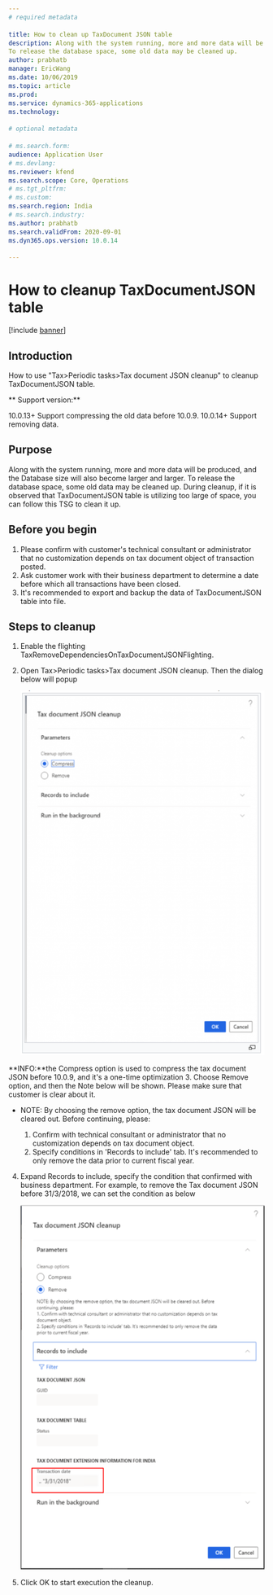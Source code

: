```yaml
---
# required metadata

title: How to clean up TaxDocument JSON table 
description: Along with the system running, more and more data will be produced, and the Database size will also become larger and larger. 
To release the database space, some old data may be cleaned up.
author: prabhatb
manager: EricWang
ms.date: 10/06/2019
ms.topic: article
ms.prod: 
ms.service: dynamics-365-applications
ms.technology: 

# optional metadata

# ms.search.form: 
audience: Application User
# ms.devlang: 
ms.reviewer: kfend
ms.search.scope: Core, Operations
# ms.tgt_pltfrm: 
# ms.custom: 
ms.search.region: India
# ms.search.industry: 
ms.author: prabhatb
ms.search.validFrom: 2020-09-01
ms.dyn365.ops.version: 10.0.14

---
```


# How to cleanup TaxDocumentJSON table

[!include [banner](../includes/banner.md)]

## Introduction
How to use "Tax>Periodic tasks>Tax document JSON cleanup" to cleanup TaxDocumentJSON table.

** Support version:**

10.0.13+ Support compressing the old data before 10.0.9.
10.0.14+ Support removing data.

## Purpose
Along with the system running, more and more data will be produced, and the Database size will also become larger and larger. To release the database space, some old data may be cleaned up.
During cleanup, if it is observed that TaxDocumentJSON table is utilizing too large of space, you can follow this TSG to clean it up.

## Before you begin

1. Please confirm with customer's technical consultant or administrator that no customization depends on tax document object of transaction posted.
2. Ask customer work with their business department to determine a date before which all transactions have been closed.
3. It's recommended to export and backup the data of TaxDocumentJSON table into file.

## Steps to cleanup

1. Enable the flighting TaxRemoveDependenciesOnTaxDocumentJSONFlighting.
2. Open Tax>Periodic tasks>Tax document JSON cleanup. Then the dialog below will popup

    ![](media/TaxDocument-JSON-01.PNG)

**INFO:**the Compress option is used to compress the tax document JSON before 10.0.9, and it's a one-time optimization
3. Choose Remove option, and then the Note below will be shown. Please make sure that customer is clear about it.

- NOTE: By choosing the remove option, the tax document JSON will be cleared out. Before continuing, please:
 
   1. Confirm with technical consultant or administrator that no customization depends on tax document object.
   2. Specify conditions in 'Records to include' tab. It's recommended to only remove the data prior to current fiscal year.
   
4. Expand Records to include, specify the condition that confirmed with business department. For example, to remove the Tax document JSON before 31/3/2018, we can set the condition as below

    ![](media/TaxDocument-JSON-02.PNG)

5. Click OK to start execution the cleanup.

   
